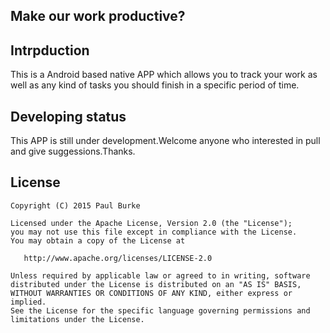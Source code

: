 ## Make our work productive?

## Intrpduction

This is a Android based native APP which allows you to track your work as well as any kind of tasks you should finish in a specific period of time.

## Developing status

This APP is still under development.Welcome anyone who interested in pull and give suggessions.Thanks.

## License

    Copyright (C) 2015 Paul Burke

    Licensed under the Apache License, Version 2.0 (the "License");
    you may not use this file except in compliance with the License.
    You may obtain a copy of the License at

       http://www.apache.org/licenses/LICENSE-2.0

    Unless required by applicable law or agreed to in writing, software
    distributed under the License is distributed on an "AS IS" BASIS,
    WITHOUT WARRANTIES OR CONDITIONS OF ANY KIND, either express or implied.
    See the License for the specific language governing permissions and
    limitations under the License.
